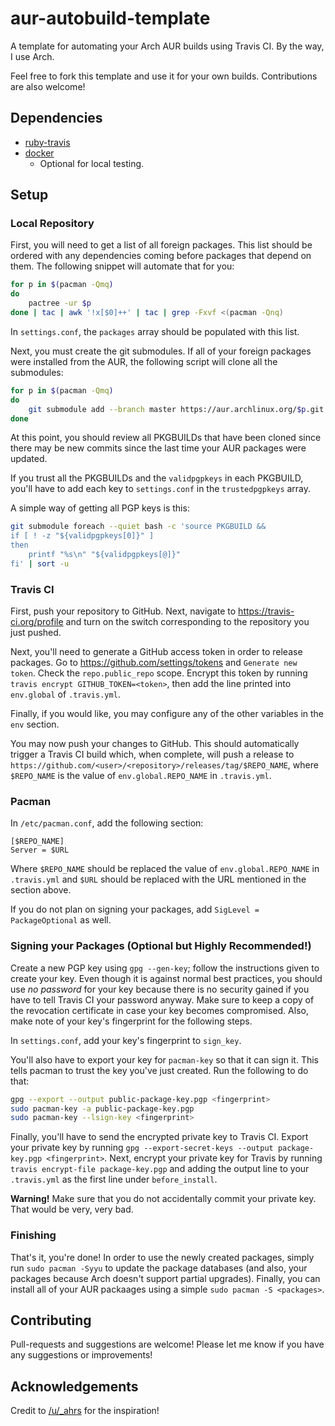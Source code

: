 # aur-autobuild-template

A template for automating your Arch AUR builds using Travis CI. By the way, I use Arch.

Feel free to fork this template and use it for your own builds. Contributions are also welcome!

## Dependencies

* [ruby-travis](https://aur.archlinux.org/packages/ruby-travis/)
* [docker](https://www.archlinux.org/packages/community/x86_64/docker/)
    * Optional for local testing.

## Setup

### Local Repository

First, you will need to get a list of all foreign packages. This list should be ordered with any
dependencies coming before packages that depend on them. The following snippet will automate that
for you:

```bash
for p in $(pacman -Qmq)
do
    pactree -ur $p
done | tac | awk '!x[$0]++' | tac | grep -Fxvf <(pacman -Qnq)
```

In `settings.conf`, the `packages` array should be populated with this list.

Next, you must create the git submodules. If all of your foreign packages were installed from the
AUR, the following script will clone all the submodules:

```bash
for p in $(pacman -Qmq)
do
    git submodule add --branch master https://aur.archlinux.org/$p.git
done
```

At this point, you should review all PKGBUILDs that have been cloned since there may be new commits
since the last time your AUR packages were updated.

If you trust all the PKGBUILDs and the `validpgpkeys` in each PKGBUILD, you'll have to add each key
to `settings.conf` in the `trustedpgpkeys` array.

A simple way of getting all PGP keys is this:

```bash
git submodule foreach --quiet bash -c 'source PKGBUILD &&
if [ ! -z "${validpgpkeys[0]}" ]
then
    printf "%s\n" "${validpgpkeys[@]}"
fi' | sort -u
```

### Travis CI

First, push your repository to GitHub. Next, navigate to https://travis-ci.org/profile and turn on
the switch corresponding to the repository you just pushed.

Next, you'll need to generate a GitHub access token in order to release packages. Go to
https://github.com/settings/tokens and `Generate new token`. Check the `repo.public_repo` scope.
Encrypt this token by running `travis encrypt GITHUB_TOKEN=<token>`, then add the line printed into
`env.global` of `.travis.yml`.

Finally, if you would like, you may configure any of the other variables in the `env` section.

You may now push your changes to GitHub. This should automatically trigger a Travis CI build which,
when complete, will push a release to
`https://github.com/<user>/<repository>/releases/tag/$REPO_NAME`, where `$REPO_NAME` is the value of
`env.global.REPO_NAME` in `.travis.yml`.

### Pacman

In `/etc/pacman.conf`, add the following section:

```
[$REPO_NAME]
Server = $URL
```

Where `$REPO_NAME` should be replaced the value of `env.global.REPO_NAME` in `.travis.yml` and
`$URL` should be replaced with the URL mentioned in the section above.

If you do not plan on signing your packages, add `SigLevel = PackageOptional` as well.

### Signing your Packages (Optional but Highly Recommended!)

Create a new PGP key using `gpg --gen-key`; follow the instructions given to create your key. Even
though it is against normal best practices, you should use *no password* for your key because there
is no security gained if you have to tell Travis CI your password anyway. Make sure to keep a copy
of the revocation certificate in case your key becomes compromised. Also, make note of your key's
fingerprint for the following steps.

In `settings.conf`, add your key's fingerprint to `sign_key`.

You'll also have to export your key for `pacman-key` so that it can sign it. This tells pacman to
trust the key you've just created. Run the following to do that:

```bash
gpg --export --output public-package-key.pgp <fingerprint>
sudo pacman-key -a public-package-key.pgp
sudo pacman-key --lsign-key <fingerprint>
```

Finally, you'll have to send the encrypted private key to Travis CI. Export your private key by
running `gpg --export-secret-keys --output package-key.pgp <fingerprint>`.
Next, encrypt your private key for Travis by running
`travis encrypt-file package-key.pgp` and adding the output line to your
`.travis.yml` as the first line under `before_install`.

**Warning!** Make sure that you do not accidentally commit your private key. That would be very,
very bad.

### Finishing

That's it, you're done! In order to use the newly created packages, simply run `sudo pacman -Syyu`
to update the package databases (and also, your packages because Arch doesn't support partial
upgrades). Finally, you can install all of your AUR packaages using a simple
`sudo pacman -S <packages>`.

## Contributing

Pull-requests and suggestions are welcome! Please let me know if you have any suggestions or
improvements!

## Acknowledgements

Credit to [/u/_ahrs](https://www.reddit.com/r/linuxmasterrace/comments/7aai76/i_am_using_archlinux/dp94r3s/) for the inspiration!
